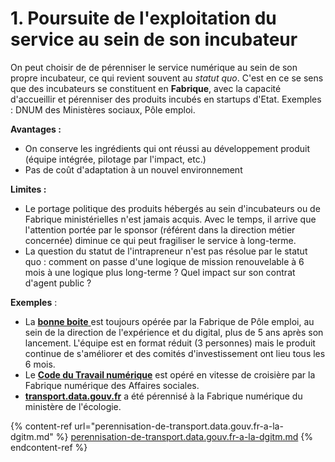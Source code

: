 # 1. Poursuite de l'exploitation du service au sein de son incubateur

On peut choisir de de pérenniser le service numérique au sein de son propre incubateur, ce qui revient souvent au _statut quo_. C'est en ce se sens que des incubateurs se constituent en **Fabrique**, avec la capacité d'accueillir et pérenniser des produits incubés en startups d'Etat. Exemples : DNUM des Ministères sociaux, Pôle emploi.&#x20;

**Avantages :**&#x20;

* On conserve les ingrédients qui ont réussi au développement produit (équipe intégrée, pilotage par l'impact, etc.)&#x20;
* Pas de coût d'adaptation à un nouvel environnement&#x20;

**Limites :**&#x20;

* Le portage politique des produits hébergés au sein d'incubateurs ou de Fabrique ministérielles n'est jamais acquis. Avec le temps, il arrive que l'attention portée par le sponsor (référent dans la direction métier concernée) diminue ce qui peut fragiliser le service à long-terme.&#x20;
* La question du statut de l'intrapreneur n'est pas résolue par le statut quo : comment on passe d'une logique de mission renouvelable à 6 mois à une logique plus long-terme ? Quel impact sur son contrat d'agent public ?&#x20;

**Exemples** :&#x20;

* La [**bonne boite** ](https://labonneboite.pole-emploi.fr)est toujours opérée par la Fabrique de Pôle emploi, au sein de la direction de l'expérience et du digital, plus de 5 ans après son lancement. L'équipe est en format réduit (3 personnes) mais le produit continue de s'améliorer et des comités d'investissement ont lieu tous les 6 mois.&#x20;
* Le [**Code du Travail numérique**](https://code.travail.gouv.fr) est opéré en vitesse de croisière par la Fabrique numérique des Affaires sociales.&#x20;
* [**transport.data.gouv.fr**](perennisation-de-transport.data.gouv.fr-a-la-dgitm.md) a été pérennisé à la Fabrique numérique du ministère de l'écologie.

{% content-ref url="perennisation-de-transport.data.gouv.fr-a-la-dgitm.md" %}
[perennisation-de-transport.data.gouv.fr-a-la-dgitm.md](perennisation-de-transport.data.gouv.fr-a-la-dgitm.md)
{% endcontent-ref %}



